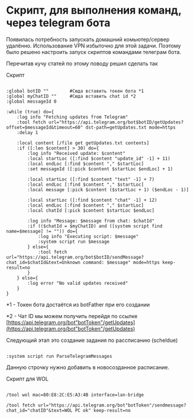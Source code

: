 # Скрипт, для выполнения команд, через telegram бота

Появилась потребность запускать домашний комьютер/сервер удалённо.
Использование VPN избыточно для этой задачи.
Поэтому было решено настроить запуск скриптов командами телеграм бота.

Перечитав кучу статей по этому поводу решил сделать так

Скрипт

```mikrotik

:global botID ""        #Сюда вставить токен бота *1
:global myChatID ""     #Сюда вставить chat id *2
:global messageId 0

:while (true) do={
    :log info "Fetching updates from Telegram"
    :tool fetch url="https://api.telegram.org/bot$botID/getUpdates?offset=$messageId&timeout=60" dst-path=getUpdates.txt mode=https
    :delay 1

    :local content [/file get getUpdates.txt contents]
    :if ([:len $content] > 30) do={
        :log info "Received update: $content"
        :local startLoc ([:find $content "update_id" -1] + 11)
        :local endLoc [:find $content "," $startLoc]
        :set messageId ([:pick $content $startLoc $endLoc] + 1)

        :local startLoc ([:find $content "text" -1] + 7)
        :local endLoc [:find $content "," $startLoc]
        :local message [:pick $content ($startLoc + 1) ($endLoc - 1)]

        :local startLoc ([:find $content "chat" -1] + 12)
        :local endLoc [:find $content "," $startLoc]
        :local chatId [:pick $content $startLoc $endLoc]

        :log info "Message: $message from chat: $chatId"
        :if (($chatId = $myChatID) and ([system script find name=$message] != "")) do={
            :log info "Executing script: $message"
            :system script run $message
        } else={
            :tool fetch url="https://api.telegram.org/bot$botID/sendMessage?chat_id=$chatId&text=Unknown command: $message" mode=https keep-result=no
        }
    } else={
        :log error "No valid updates received"
    }
}

```

*1 - Токен бота достаётся из botFather при его создании

*2 - Чат ID мы можем получить перейдя по ссылке [https://api.telegram.org/bot"botToken"/getUpdates](https://api.telegram.org/bot"botToken"/getUpdates)

Следующий этап это создание задания по рассписанию (scheldue)

```mikrotik

:system script run ParseTelegramMessages

```

Данную строчку нужно добавить в новосозданное расписание.

Скрипт для WOL

```mikrotik

/tool wol mac=80:E8:2C:E5:A3:4B interface=lan-bridge

/tool fetch url="https://api.telegram.org/bot"botToken"/sendmessage?chat_id="chatID"&text=WOL PC ok" keep-result=no


```
